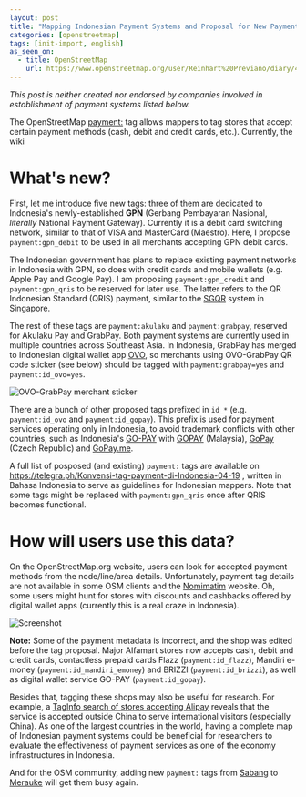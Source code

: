 ```yaml
---
layout: post
title: "Mapping Indonesian Payment Systems and Proposal for New Payment Tags"
categories: [openstreetmap]
tags: [init-import, english]
as_seen_on:
  - title: OpenStreetMap
    url: https://www.openstreetmap.org/user/Reinhart%20Previano/diary/48246
---
```


*This post is neither created nor endorsed by companies involved in establishment of payment systems listed below.*

The OpenStreetMap [payment:](https://wiki.openstreetmap.org/wiki/Key:payment) tag allows mappers to tag stores that accept certain payment methods (cash, debit and credit cards, etc.). Currently, the wiki

# What's new?
First, let me introduce five new tags: three of them are dedicated to Indonesia's newly-established **GPN** (Gerbang Pembayaran Nasional, *literally* National Payment Gateway). Currently it is a debit card switching network, similar to that of VISA and MasterCard (Maestro). Here, I propose `payment:gpn_debit` to be used in all merchants accepting GPN debit cards.

The Indonesian government has plans to replace existing payment networks in Indonesia with GPN, so does with credit cards and mobile wallets (e.g. Apple Pay and Google Pay). I am proposing `payment:gpn_credit` and `payment:gpn_qris` to be reserved for later use. The latter refers to the QR Indonesian Standard (QRIS) payment, similar to the [SGQR](http://www.mas.gov.sg/sgqr/index.html) system in Singapore.

The rest of these tags are `payment:akulaku` and `payment:grabpay`, reserved for Akulaku Pay and GrabPay. Both payment systems are currently used in multiple countries across Southeast Asia. In Indonesia, GrabPay has merged to Indonesian digital wallet app [OVO](https://ovo.id), so merchants using OVO-GrabPay QR code sticker (see below) should be tagged with `payment:grabpay=yes` and `payment:id_ovo=yes`.

![OVO-GrabPay merchant sticker](https://webcompat.com/uploads/2019/4/14b82196-e716-4ff7-b42c-430ed4387ca4.jpeg)

There are a bunch of other proposed tags prefixed in `id_*` (e.g. `payment:id_ovo` and `payment:id_gopay`). This prefix is used for payment services operating only in Indonesia, to avoid trademark conflicts with other countries, such as Indonesia's [GO-PAY](https://www.go-jek.com/go-pay/) with [GOPAY](https://gopay.com.my/) (Malaysia), [GoPay](https://www.gopay.com) (Czech Republic) and [GoPay.me](https://gopay.me).

A full list of posposed (and existing) `payment:` tags are available on https://telegra.ph/Konvensi-tag-payment-di-Indonesia-04-19 , written in Bahasa Indonesia to serve as guidelines for Indonesian mappers. Note that some tags might be replaced with `payment:gpn_qris` once after QRIS becomes functional.

# How will users use this data?
On the OpenStreetMap.org website, users can look for accepted payment methods from the node/line/area details. Unfortunately, payment tag details are not available in some OSM clients and the [Nomimatim](https://nominatim.openstreetmap.org) website. Oh, some users might hunt for stores with discounts and cashbacks offered by digital wallet apps (currently this is a real craze in Indonesia).

![Screenshot](https://webcompat.com/uploads/2019/4/eb2f8ed7-6d21-463f-8b7e-ff6947efc9e4.jpeg)

**Note:** Some of the payment metadata is incorrect, and the shop was edited before the tag proposal. Major Alfamart stores now accepts cash, debit and credit cards, contactless prepaid cards Flazz (`payment:id_flazz`), Mandiri e-money (`payment:id_mandiri_emoney`) and BRIZZI (`payment:id_brizzi`), as well as digital wallet service GO-PAY (`payment:id_gopay`).

Besides that, tagging these shops may also be useful for research. For example, a [TagInfo search of stores accepting Alipay](https://taginfo.openstreetmap.org/keys/payment:alipay) reveals that the service is accepted outside China to serve international visitors (especially China). As one of the largest countries in the world, having a complete map of Indonesian payment systems could be beneficial for researchers to evaluate the effectiveness of payment services as one of the economy infrastructures in Indonesia.

And for the OSM community, adding new `payment:` tags from [Sabang](https://www.openstreetmap.org/relation/9020791) to [Merauke](https://www.openstreetmap.org/node/541933847) will get them busy again.
